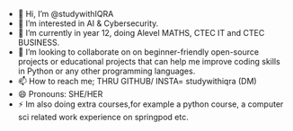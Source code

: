 - 👋 Hi, I’m @studywithIQRA
- 👀 I’m interested in AI & Cybersecurity.
- 🌱 I’m currently in year 12, doing Alevel MATHS, CTEC IT and CTEC BUSINESS.
- 💞️ I’m looking to collaborate on on beginner-friendly open-source projects or educational projects that can help me improve coding skills in Python or any other programming languages.
- 📫 How to reach me; THRU GITHUB/ INSTA= studywithiqra (DM)
- 😄 Pronouns: SHE/HER
- ⚡ Im also doing extra courses,for example a python course, a computer sci related work experience on springpod etc.


<!---
studywithIQRA/studywithIQRA is a ✨ special ✨ repository because its `README.md` (this file) appears on your GitHub profile.
You can click the Preview link to take a look at your changes.
--->
